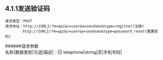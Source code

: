 ## 4.1.1发送验证码
	请求类型：POST	请求地址：http://{URL}/?m=api&c=user&a=sendsms&type=register(注册)	        http://{URL}/?m=api&c=user&a=sendsms&type=password_reset(重置密码)
     
######请求参数    
名称|数据类型|可选|描述|
:-|||
telephone|string|否|手机号码|